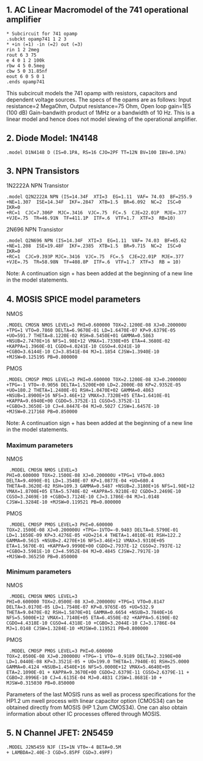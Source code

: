  ## 1. AC Linear Macromodel of the 741 operational amplifier
 
 ```
 * Subcircuit for 741 opamp
.subckt opamp741 1 2 3
* +in (=1) -in (=2) out (=3)
rin 1 2 2meg
rout 6 3 75
e 4 0 1 2 100k
rbw 4 5 0.5meg
cbw 5 0 31.85nf
eout 6 0 5 0 1
.ends opamp741
 
 ```
This subcircuit models the 741 opamp with resistors, capacitors and dependent voltage sources. The specs of the opams are as follows:
Input resistance=2 MegaOhm,
Output resistance=75 Ohm,
Open loop gain=1E5 (100 dB)
Gain-bandwith product of 1MHz or a bandwidth of 10 Hz.
This is a linear model and hence does not model slewing of the operational amplifier.


## 2. Diode Model: 1N4148


 ```
 .model D1N4148 D (IS=0.1PA, RS=16 CJO=2PF TT=12N BV=100 IBV=0.1PA)
 ```

## 3. NPN Transistors
 
1N2222A NPN Transistor

```
.model Q2N2222A NPN (IS=14.34F  XTI=3  EG=1.11  VAF= 74.03  BF=255.9  
+NE=1.307  ISE=14.34F  IKF=.2847  XTB=1.5  BR=6.092  NC=2  ISC=0  IKR=0  
+RC=1  CJC=7.306P  MJC=.3416  VJC=.75  FC=.5  CJE=22.01P  MJE=.377  
+VJE=.75  TR=46.91N  TF=411.1P  ITF=.6  VTF=1.7  XTF=3  RB=10)
 ```

 2N696 NPN Transistor

 ```
.model Q2N696 NPN (IS=14.34F  XTI=3  EG=1.11  VAF= 74.03  BF=65.62  
+NE=1.208  ISE=19.48F  IKF=.2385  XTB=1.5  BR=9.715  NC=2  ISC=0  IKR=0  
+RC=1  CJC=9.393P MJC=.3416  VJC=.75  FC=.5  CJE=22.01P  MJE=.377  
+VJE=.75  TR=58.98N  TF=408.8P  ITF=.6  VTF=1.7  XTF=3  RB = 10)
 ```
 Note: A continuation sign + has been added at the beginning of a new line in the model statements.
 
 ## 4. MOSIS SPICE model parameters
 
 NMOS
 
 ```
 .MODEL CMOSN NMOS LEVEL=3 PHI=0.600000 TOX=2.1200E-08 XJ=0.200000U   
+TPG=1 VTO=0.7860 DELTA=6.9670E-01 LD=1.6470E-07 KP=9.6379E-05
+UO=591.7 THETA=8.1220E-02 RSH=8.5450E+01 GAMMA=0.5863
+NSUB=2.7470E+16 NFS=1.98E+12 VMAX=1.7330E+05 ETA=4.3680E-02
+KAPPA=1.3960E-01 CGDO=4.0241E-10 CGSO=4.0241E-10
+CGBO=3.6144E-10 CJ=3.8541E-04 MJ=1.1854 CJSW=1.3940E-10
+MJSW=0.125195 PB=0.800000
 ```
 
 PMOS 
 ```
 .MODEL CMOSP PMOS LEVEL=3 PHI=0.600000 TOX=2.1200E-08 XJ=0.200000U 
+TPG=-1 VTO=-0.9056 DELTA=1.5200E+00 LD=2.2000E-08 KP=2.9352E-05
+UO=180.2 THETA=1.2480E-01 RSH=1.0470E+02 GAMMA=0.4863
+NSUB=1.8900E+16 NFS=3.46E+12 VMAX=3.7320E+05 ETA=1.6410E-01
+KAPPA=9.6940E+00 CGDO=5.3752E-11 CGSO=5.3752E-11
+CGBO=3.3650E-10 CJ=4.8447E-04 MJ=0.5027 CJSW=1.6457E-10
+MJSW=0.217168 PB=0.850000
 ```
 
 Note: A continuation sign + has been added at the beginning of a new line in the model statements.


  
### Maximum parameters

NMOS

```
 .MODEL CMOSN NMOS LEVEL=3
PHI=0.600000 TOX=2.1500E-08 XJ=0.200000U +TPG=1 VTO=0.8063
DELTA=9.4090E-01 LD=1.3540E-07 KP=1.0877E-04 +UO=680.4
THETA=8.3620E-02 RSH=109.3 GAMMA=0.5487 +NSUB=2.3180E+16 NFS=1.98E+12
VMAX=1.8700E+05 ETA=5.5740E-02 +KAPPA=5.9210E-02 CGDO=3.2469E-10
CGSO=3.2469E-10 +CGBO=3.7124E-10 CJ=3.1786E-04 MJ=1.0148
CJSW=1.3284E-10 +MJSW=0.119521 PB=0.800000 
```

PMOS

```
 .MODEL CMOSP PMOS LEVEL=3 PHI=0.600000
TOX=2.1500E-08 XJ=0.200000U +TPG=-1VTO=-0.9403 DELTA=8.5790E-01
LD=1.1650E-09 KP=3.4276E-05 +UO=214.4 THETA=1.4010E-01 RSH=122.2
GAMMA=0.5615 +NSUB=2.4270E+16 NFS=3.46E+12 VMAX=3.9310E+05
ETA=1.5670E-01 +KAPPA=9.9990E+00 CGDO=2.7937E-12 CGSO=2.7937E-12
+CGBO=3.5981E-10 CJ=4.5952E-04 MJ=0.4845 CJSW=2.7917E-10
+MJSW=0.365250 PB=0.850000 
```

### Minimum parameters

NMOS

```
 .MODEL CMOSN NMOS LEVEL=3
PHI=0.600000 TOX=2.0500E-08 XJ=0.200000U +TPG=1 VTO=0.8147
DELTA=3.0170E-05 LD=1.7540E-07 KP=8.9765E-05 +UO=532.9
THETA=9.0470E-02 RSH=1.5870E+01 GAMMA=0.6654 +NSUB=3.7840E+16
NFS=5.5000E+12 VMAX=1.7140E+05 ETA=6.4550E-02 +KAPPA=5.6190E-02
CGDO=4.4318E-10 CGSO=4.4318E-10 +CGBO=3.2044E-10 CJ=3.1786E-04
MJ=1.0148 CJSW=1.3284E-10 +MJSW=0.119521 PB=0.800000 
```

PMOS

```
 .MODEL CMOSP PMOS LEVEL=3 PHI=0.600000
TOX=2.0500E-08 XJ=0.200000U +TPG=-1 VTO=-0.9189 DELTA=2.3190E+00
LD=1.0440E-08 KP=3.3521E-05 + UO=199.0 THETA=1.7940E-01 RSH=25.0000
GAMMA=0.4124 +NSUB=1.4540E+16 NFS=5.0000E+12 VMAX=5.4640E+05
ETA=2.1090E-01 + KAPPA=9.3670E+00 CGDO=2.6379E-11 CGSO=2.6379E-11 +
CGBO=2.8996E-10 CJ=4.6135E-04 MJ=0.4831 CJSW=1.8681E-10 +
MJSW=0.315030 PB=0.850000 
```

Parameters of the last MOSIS runs as well as process specifications for the HP1.2 um nwell process with linear capacitor option (CMOS34) can be obtained directly from MOSIS (HP 1.2um CMOS34). One can also obtain information about other IC processes offered through MOSIS.

## 5. N Channel JFET: 2N5459

```
.MODEL J2N5459 NJF (IS=1N VT0=-4 BETA=0.5M  
+ LAMBDA=2.40E-3 CGD=5.85PF CGD=3.49PF)
```
